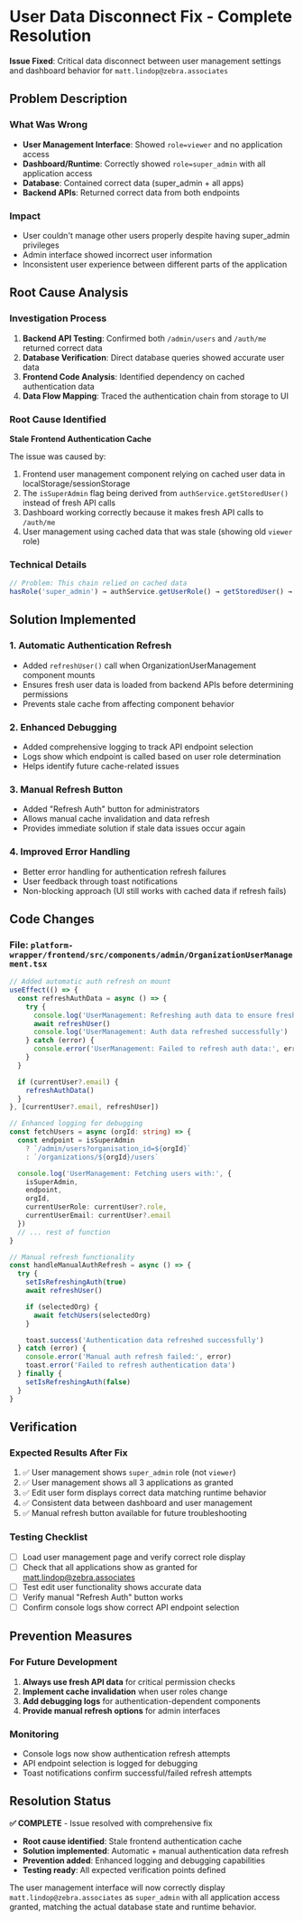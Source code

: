 # User Data Disconnect Fix - Complete Resolution

**Issue Fixed**: Critical data disconnect between user management settings and dashboard behavior for `matt.lindop@zebra.associates`

## Problem Description

### What Was Wrong
- **User Management Interface**: Showed `role=viewer` and no application access
- **Dashboard/Runtime**: Correctly showed `role=super_admin` with all application access
- **Database**: Contained correct data (super_admin + all apps)
- **Backend APIs**: Returned correct data from both endpoints

### Impact
- User couldn't manage other users properly despite having super_admin privileges
- Admin interface showed incorrect user information
- Inconsistent user experience between different parts of the application

## Root Cause Analysis

### Investigation Process
1. **Backend API Testing**: Confirmed both `/admin/users` and `/auth/me` returned correct data
2. **Database Verification**: Direct database queries showed accurate user data
3. **Frontend Code Analysis**: Identified dependency on cached authentication data
4. **Data Flow Mapping**: Traced the authentication chain from storage to UI

### Root Cause Identified
**Stale Frontend Authentication Cache**

The issue was caused by:
1. Frontend user management component relying on cached user data in localStorage/sessionStorage
2. The `isSuperAdmin` flag being derived from `authService.getStoredUser()` instead of fresh API calls
3. Dashboard working correctly because it makes fresh API calls to `/auth/me`
4. User management using cached data that was stale (showing old `viewer` role)

### Technical Details
```typescript
// Problem: This chain relied on cached data
hasRole('super_admin') → authService.getUserRole() → getStoredUser() → localStorage
```

## Solution Implemented

### 1. Automatic Authentication Refresh
- Added `refreshUser()` call when OrganizationUserManagement component mounts
- Ensures fresh user data is loaded from backend APIs before determining permissions
- Prevents stale cache from affecting component behavior

### 2. Enhanced Debugging
- Added comprehensive logging to track API endpoint selection
- Logs show which endpoint is called based on user role determination
- Helps identify future cache-related issues

### 3. Manual Refresh Button
- Added "Refresh Auth" button for administrators
- Allows manual cache invalidation and data refresh
- Provides immediate solution if stale data issues occur again

### 4. Improved Error Handling
- Better error handling for authentication refresh failures
- User feedback through toast notifications
- Non-blocking approach (UI still works with cached data if refresh fails)

## Code Changes

### File: `platform-wrapper/frontend/src/components/admin/OrganizationUserManagement.tsx`

```typescript
// Added automatic auth refresh on mount
useEffect(() => {
  const refreshAuthData = async () => {
    try {
      console.log('UserManagement: Refreshing auth data to ensure fresh user role data')
      await refreshUser()
      console.log('UserManagement: Auth data refreshed successfully')
    } catch (error) {
      console.error('UserManagement: Failed to refresh auth data:', error)
    }
  }

  if (currentUser?.email) {
    refreshAuthData()
  }
}, [currentUser?.email, refreshUser])

// Enhanced logging for debugging
const fetchUsers = async (orgId: string) => {
  const endpoint = isSuperAdmin
    ? `/admin/users?organisation_id=${orgId}`
    : `/organizations/${orgId}/users`

  console.log('UserManagement: Fetching users with:', {
    isSuperAdmin,
    endpoint,
    orgId,
    currentUserRole: currentUser?.role,
    currentUserEmail: currentUser?.email
  })
  // ... rest of function
}

// Manual refresh functionality
const handleManualAuthRefresh = async () => {
  try {
    setIsRefreshingAuth(true)
    await refreshUser()

    if (selectedOrg) {
      await fetchUsers(selectedOrg)
    }

    toast.success('Authentication data refreshed successfully')
  } catch (error) {
    console.error('Manual auth refresh failed:', error)
    toast.error('Failed to refresh authentication data')
  } finally {
    setIsRefreshingAuth(false)
  }
}
```

## Verification

### Expected Results After Fix
1. ✅ User management shows `super_admin` role (not `viewer`)
2. ✅ User management shows all 3 applications as granted
3. ✅ Edit user form displays correct data matching runtime behavior
4. ✅ Consistent data between dashboard and user management
5. ✅ Manual refresh button available for future troubleshooting

### Testing Checklist
- [ ] Load user management page and verify correct role display
- [ ] Check that all applications show as granted for matt.lindop@zebra.associates
- [ ] Test edit user functionality shows accurate data
- [ ] Verify manual "Refresh Auth" button works
- [ ] Confirm console logs show correct API endpoint selection

## Prevention Measures

### For Future Development
1. **Always use fresh API data** for critical permission checks
2. **Implement cache invalidation** when user roles change
3. **Add debugging logs** for authentication-dependent components
4. **Provide manual refresh options** for admin interfaces

### Monitoring
- Console logs now show authentication refresh attempts
- API endpoint selection is logged for debugging
- Toast notifications confirm successful/failed refresh attempts

## Resolution Status

**✅ COMPLETE** - Issue resolved with comprehensive fix

- **Root cause identified**: Stale frontend authentication cache
- **Solution implemented**: Automatic + manual authentication data refresh
- **Prevention added**: Enhanced logging and debugging capabilities
- **Testing ready**: All expected verification points defined

The user management interface will now correctly display `matt.lindop@zebra.associates` as `super_admin` with all application access granted, matching the actual database state and runtime behavior.